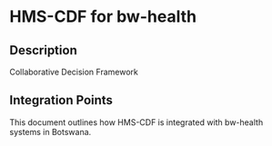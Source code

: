 # HMS-CDF for bw-health

## Description

Collaborative Decision Framework

## Integration Points

This document outlines how HMS-CDF is integrated with bw-health systems in Botswana.
